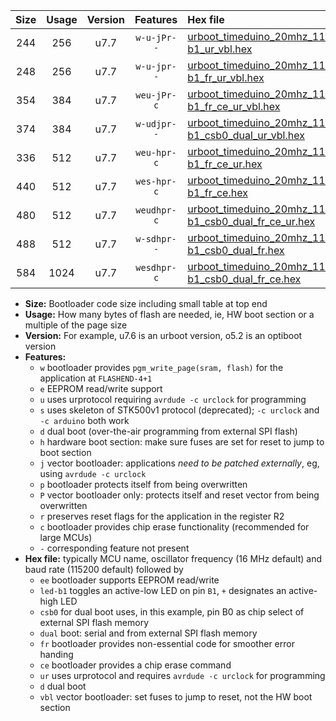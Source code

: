 |Size|Usage|Version|Features|Hex file|
|:-:|:-:|:-:|:-:|:--|
|244|256|u7.7|`w-u-jPr--`|[urboot_timeduino_20mhz_115200bps_led-b1_ur_vbl.hex](https://raw.githubusercontent.com/stefanrueger/urboot.hex/main/boards/timeduino/fcpu_20mhz/115200_bps/urboot_timeduino_20mhz_115200bps_led-b1_ur_vbl.hex)|
|248|256|u7.7|`w-u-jpr--`|[urboot_timeduino_20mhz_115200bps_led-b1_fr_ur_vbl.hex](https://raw.githubusercontent.com/stefanrueger/urboot.hex/main/boards/timeduino/fcpu_20mhz/115200_bps/urboot_timeduino_20mhz_115200bps_led-b1_fr_ur_vbl.hex)|
|354|384|u7.7|`weu-jPr-c`|[urboot_timeduino_20mhz_115200bps_ee_led-b1_fr_ce_ur_vbl.hex](https://raw.githubusercontent.com/stefanrueger/urboot.hex/main/boards/timeduino/fcpu_20mhz/115200_bps/urboot_timeduino_20mhz_115200bps_ee_led-b1_fr_ce_ur_vbl.hex)|
|374|384|u7.7|`w-udjpr--`|[urboot_timeduino_20mhz_115200bps_led-b1_csb0_dual_ur_vbl.hex](https://raw.githubusercontent.com/stefanrueger/urboot.hex/main/boards/timeduino/fcpu_20mhz/115200_bps/urboot_timeduino_20mhz_115200bps_led-b1_csb0_dual_ur_vbl.hex)|
|336|512|u7.7|`weu-hpr-c`|[urboot_timeduino_20mhz_115200bps_ee_led-b1_fr_ce_ur.hex](https://raw.githubusercontent.com/stefanrueger/urboot.hex/main/boards/timeduino/fcpu_20mhz/115200_bps/urboot_timeduino_20mhz_115200bps_ee_led-b1_fr_ce_ur.hex)|
|440|512|u7.7|`wes-hpr-c`|[urboot_timeduino_20mhz_115200bps_ee_led-b1_fr_ce.hex](https://raw.githubusercontent.com/stefanrueger/urboot.hex/main/boards/timeduino/fcpu_20mhz/115200_bps/urboot_timeduino_20mhz_115200bps_ee_led-b1_fr_ce.hex)|
|480|512|u7.7|`weudhpr-c`|[urboot_timeduino_20mhz_115200bps_ee_led-b1_csb0_dual_fr_ce_ur.hex](https://raw.githubusercontent.com/stefanrueger/urboot.hex/main/boards/timeduino/fcpu_20mhz/115200_bps/urboot_timeduino_20mhz_115200bps_ee_led-b1_csb0_dual_fr_ce_ur.hex)|
|488|512|u7.7|`w-sdhpr--`|[urboot_timeduino_20mhz_115200bps_led-b1_csb0_dual_fr.hex](https://raw.githubusercontent.com/stefanrueger/urboot.hex/main/boards/timeduino/fcpu_20mhz/115200_bps/urboot_timeduino_20mhz_115200bps_led-b1_csb0_dual_fr.hex)|
|584|1024|u7.7|`wesdhpr-c`|[urboot_timeduino_20mhz_115200bps_ee_led-b1_csb0_dual_fr_ce.hex](https://raw.githubusercontent.com/stefanrueger/urboot.hex/main/boards/timeduino/fcpu_20mhz/115200_bps/urboot_timeduino_20mhz_115200bps_ee_led-b1_csb0_dual_fr_ce.hex)|

- **Size:** Bootloader code size including small table at top end
- **Usage:** How many bytes of flash are needed, ie, HW boot section or a multiple of the page size
- **Version:** For example, u7.6 is an urboot version, o5.2 is an optiboot version
- **Features:**
  + `w` bootloader provides `pgm_write_page(sram, flash)` for the application at `FLASHEND-4+1`
  + `e` EEPROM read/write support
  + `u` uses urprotocol requiring `avrdude -c urclock` for programming
  + `s` uses skeleton of STK500v1 protocol (deprecated); `-c urclock` and `-c arduino` both work
  + `d` dual boot (over-the-air programming from external SPI flash)
  + `h` hardware boot section: make sure fuses are set for reset to jump to boot section
  + `j` vector bootloader: applications *need to be patched externally*, eg, using `avrdude -c urclock`
  + `p` bootloader protects itself from being overwritten
  + `P` vector bootloader only: protects itself and reset vector from being overwritten
  + `r` preserves reset flags for the application in the register R2
  + `c` bootloader provides chip erase functionality (recommended for large MCUs)
  + `-` corresponding feature not present
- **Hex file:** typically MCU name, oscillator frequency (16 MHz default) and baud rate (115200 default) followed by
  + `ee` bootloader supports EEPROM read/write
  + `led-b1` toggles an active-low LED on pin `B1`, `+` designates an active-high LED
  + `csb0` for dual boot uses, in this example, pin B0 as chip select of external SPI flash memory
  + `dual` boot: serial and from external SPI flash memory
  + `fr` bootloader provides non-essential code for smoother error handing
  + `ce` bootloader provides a chip erase command
  + `ur` uses urprotocol and requires `avrdude -c urclock` for programming
  + `d` dual boot
  + `vbl` vector bootloader: set fuses to jump to reset, not the HW boot section
